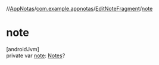 //[AppNotas](../../../index.md)/[com.example.appnotas](../index.md)/[EditNoteFragment](index.md)/[note](note.md)

# note

[androidJvm]\
private var [note](note.md): [Notes](../../com.example.appnotas.database/-notes/index.md)?
